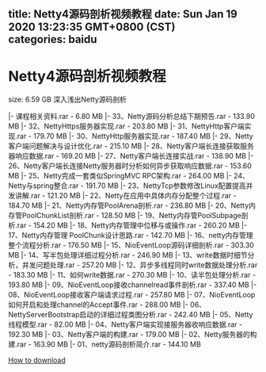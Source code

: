 
title: Netty4源码剖析视频教程
date: Sun Jan 19 2020 13:23:35 GMT+0800 (CST)    
categories: baidu
---

# Netty4源码剖析视频教程
size: 6.59 GB
 深入浅出Netty源码剖析
 
|- 课程相关资料.rar - 6.80 MB
|- 33、Netty源码分析总结下期预告.rar - 133.90 MB
|- 32、NettyHttps服务器实现.rar - 203.80 MB
|- 31、NettyHttp客户端实现.rar - 179.70 MB
|- 30、NettyHttp服务器实现.rar - 187.40 MB
|- 29、Netty客户端问题解决与设计优化.rar - 215.10 MB
|- 28、Netty客户端长连接获取服务器响应数据.rar - 169.20 MB
|- 27、Netty客户端长连接实战.rar - 138.90 MB
|- 26、Netty客户端长连接Netty服务器时分析如何异步获取响应数据.rar - 153.60 MB
|- 25、Netty完成一套类似SpringMVC RPC架构.rar - 264.00 MB
|- 24、Netty与spring整合.rar - 191.70 MB
|- 23、NettyTcp参数修改Linux配置提高并发讲解.rar - 121.20 MB
|- 22、Netty在应用中具体内存分配整个过程.rar - 184.70 MB
|- 21、Netty内存管PoolArena剖析.rar - 236.80 MB
|- 20、Netty内存管PoolChunkList剖析.rar - 128.50 MB
|- 19、Netty内存管PoolSubpage剖析.rar - 154.20 MB
|- 18、Netty内存管理中位移与或操作.rar - 260.20 MB
|- 17、Netty内存管理 PoolChunk设计思路.rar - 142.70 MB
|- 16、netty内存管理整个流程分析.rar - 176.50 MB
|- 15、NioEventLoop源码详细剖析.rar - 303.30 MB
|- 14、写半包处理详细过程分析.rar - 246.90 MB
|- 13、write数据时细节分析，并发问题处理.rar - 257.20 MB
|- 12、异步多线程同时write数据处理分析.rar - 183.30 MB
|- 11、如何write数据.rar - 270.30 MB
|- 10、读半包处理分析.rar - 193.80 MB
|- 09、NioEventLoop接收channelread事件剖析.rar - 337.40 MB
|- 08、NioEventLoop接收客户端请求过程.rar - 257.80 MB
|- 07、NioEventLoop如何开启和处理channel的Accept事件.rar - 288.00 MB
|- 06、NettyServerBootstrap启动的详细过程类图分析.rar - 242.40 MB
|- 05、Netty线程模型.rar - 82.00 MB
|- 04、Netty客户端实现接服务器收响应数据.rar - 192.30 MB
|- 03、Netty客户端的构建.rar - 179.00 MB
|- 02、Netty服务器的构建.rar - 163.90 MB
|- 01、netty源码剖析简介.rar - 144.10 MB

[How to download](https://bpcam.bemobtrk.com/go/2ceec3aa-1ca2-46d6-b9ff-aaa5c184517c?jno=643)